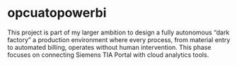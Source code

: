 # opcuatopowerbi
This project is part of my larger ambition to design a fully autonomous “dark factory” a production environment where every process, from material entry to automated billing, operates without human intervention. This phase focuses on connecting Siemens TIA Portal with cloud analytics tools. 
